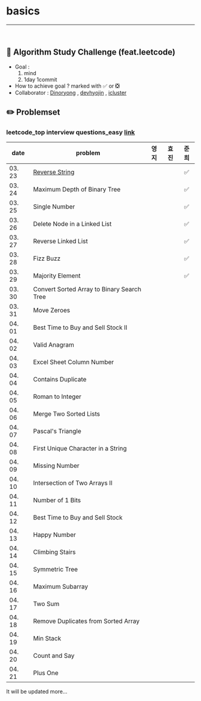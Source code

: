 # basics

---

<br>

## :notebook_with_decorative_cover: Algorithm Study Challenge (feat.leetcode)

- Goal :
  1. mind
  2. 1day 1commit
- How to achieve goal ? marked with :white_check_mark: or :negative_squared_cross_mark:
- Collaborator : [Dinoryong](https://github.com/Dinoryong) , [devhyojin]() , [icluster]()



## :pencil2: Problemset



### leetcode_top interview questions_easy [link](https://leetcode.com/problemset/algorithms/?difficulty=Easy)

| date   | problem                                                      | 영지 | 효진 |        준희        |
| ------ | ------------------------------------------------------------ | :--: | :--: | :----------------: |
| 03. 23 | [Reverse String](https://leetcode.com/problems/reverse-string/) |      |      | :white_check_mark: |
| 03. 24 | Maximum Depth of Binary Tree<br/>                            |      |      | :white_check_mark: |
| 03. 25 | Single Number<br/>                                           |      |      | :white_check_mark: |
| 03. 26 | Delete Node in a Linked List<br/>                            |      |      | :white_check_mark: |
| 03. 27 | Reverse Linked List<br/>                                     |      |      | :white_check_mark: |
| 03. 28 | Fizz Buzz<br/>                                               |      |      | :white_check_mark: |
| 03. 29 | Majority Element<br/>                                        |      |      | :white_check_mark: |
| 03. 30 | Convert Sorted Array to Binary Search Tree<br/>              |      |      |                    |
| 03. 31 | Move Zeroes<br/>                                             |      |      |                    |
| 04. 01 | Best Time to Buy and Sell Stock II<br/>                      |      |      |                    |
| 04. 02 | Valid Anagram<br/>                                           |      |      |                    |
| 04. 03 | Excel Sheet Column Number <br/>                              |      |      |                    |
| 04. 04 | Contains Duplicate<br/>                                      |      |      |                    |
| 04. 05 | Roman to Integer<br/>                                        |      |      |                    |
| 04. 06 | Merge Two Sorted Lists<br/>                                  |      |      |                    |
| 04. 07 | Pascal's Triangle<br/>                                       |      |      |                    |
| 04. 08 | First Unique Character in a String<br/>                      |      |      |                    |
| 04. 09 | Missing Number<br/>                                          |      |      |                    |
| 04. 10 | Intersection of Two Arrays II<br/>                           |      |      |                    |
| 04. 11 | Number of 1 Bits<br/>                                        |      |      |                    |
| 04. 12 | Best Time to Buy and Sell Stock<br/>                         |      |      |                    |
| 04. 13 | Happy Number<br/>                                            |      |      |                    |
| 04. 14 | Climbing Stairs<br/>                                         |      |      |                    |
| 04. 15 | Symmetric Tree<br/>                                          |      |      |                    |
| 04. 16 | Maximum Subarray<br/>                                        |      |      |                    |
| 04. 17 | Two Sum<br/>                                                 |      |      |                    |
| 04. 18 | Remove Duplicates from Sorted Array<br/>                     |      |      |                    |
| 04. 19 | Min Stack<br/>                                               |      |      |                    |
| 04. 20 | Count and Say<br/>                                           |      |      |                    |
| 04. 21 | Plus One<br/>                                                |      |      |                    |
It will be updated more...